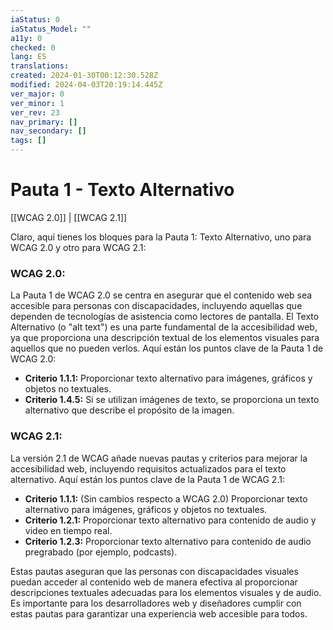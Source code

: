 ```yaml
---
iaStatus: 0
iaStatus_Model: ""
a11y: 0
checked: 0
lang: ES
translations: 
created: 2024-01-30T00:12:30.528Z
modified: 2024-04-03T20:19:14.445Z
ver_major: 0
ver_minor: 1
ver_rev: 23
nav_primary: []
nav_secondary: []
tags: []
---
```

# Pauta 1 - Texto Alternativo

[[WCAG 2.0]] | [[WCAG 2.1]]

Claro, aquí tienes los bloques para la Pauta 1: Texto Alternativo, uno para WCAG 2.0 y otro para WCAG 2.1:

### WCAG 2.0:

La Pauta 1 de WCAG 2.0 se centra en asegurar que el contenido web sea accesible para personas con discapacidades, incluyendo aquellas que dependen de tecnologías de asistencia como lectores de pantalla. El Texto Alternativo (o "alt text") es una parte fundamental de la accesibilidad web, ya que proporciona una descripción textual de los elementos visuales para aquellos que no pueden verlos. Aquí están los puntos clave de la Pauta 1 de WCAG 2.0:

- **Criterio 1.1.1:** Proporcionar texto alternativo para imágenes, gráficos y objetos no textuales.
- **Criterio 1.4.5:** Si se utilizan imágenes de texto, se proporciona un texto alternativo que describe el propósito de la imagen.

### WCAG 2.1:

La versión 2.1 de WCAG añade nuevas pautas y criterios para mejorar la accesibilidad web, incluyendo requisitos actualizados para el texto alternativo. Aquí están los puntos clave de la Pauta 1 de WCAG 2.1:

- **Criterio 1.1.1:** (Sin cambios respecto a WCAG 2.0) Proporcionar texto alternativo para imágenes, gráficos y objetos no textuales.
- **Criterio 1.2.1:** Proporcionar texto alternativo para contenido de audio y video en tiempo real.
- **Criterio 1.2.3:** Proporcionar texto alternativo para contenido de audio pregrabado (por ejemplo, podcasts).

Estas pautas aseguran que las personas con discapacidades visuales puedan acceder al contenido web de manera efectiva al proporcionar descripciones textuales adecuadas para los elementos visuales y de audio. Es importante para los desarrolladores web y diseñadores cumplir con estas pautas para garantizar una experiencia web accesible para todos.
